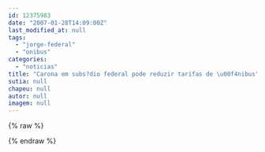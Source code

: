 ```yaml
---
id: 12375983
date: "2007-01-28T14:09:00Z"
last_modified_at: null
tags:
  - "jorge-federal"
  - "onibus"
categories:
  - "noticias"
title: "Carona em subs?dio federal pode reduzir tarifas de \u00f4nibus"
sutia: null
chapeu: null
autor: null
imagem: null
---
```

{% raw %}
<p> </p>
{% endraw %}